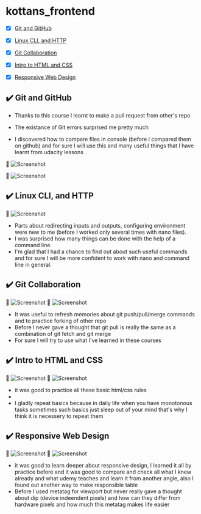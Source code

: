 # kottans_frontend

- [x] [Git and GitHub](https://github.com/earthaddicted/kottans_frontend/blob/master/README.md#heavy_check_mark-git-and-github)
- [x] [Linux CLI, and HTTP](https://github.com/earthaddicted/kottans_frontend/blob/master/README.md#heavy_check_mark-linux-cli-and-http)
- [x] [Git Collaboration](https://github.com/earthaddicted/kottans_frontend/blob/master/README.md#heavy_check_mark-git-collaboration)

- [x] [Intro to HTML and CSS](https://github.com/earthaddicted/kottans_frontend#heavy_check_mark-intro-to-html-and-css)
- [x] [Responsive Web Design]()

## :heavy_check_mark: Git and GitHub

- Thanks to this course I learnt to make a pull request from other's repo

- The existance of Git errors surprised me pretty much

- I discovered how to compare files in console (before I compared them on github) and for sure I will use this and many useful  things that I have learnt from udacity lessons

:paperclip: ![Screenshot](task_0/udacity_task_0_git.png)

:paperclip: ![Screenshot](task_0/tryGithub_task_0_git.png)


## :heavy_check_mark: Linux CLI, and HTTP

:paperclip: ![Screenshot](task_linux_cli/LearnTheCommandLine|Codecademy.png)
- 	Parts about redirecting inputs and outputs, configuring environment were new to me (before I worked only several times with nano files).
-	I was surprised how many things can be done with the help of a command line.
-	I'm glad that I had a chance to find out about such useful commands and for sure I will be more confident to work with nano and command line in general.


## :heavy_check_mark: Git Collaboration

:paperclip: ![Screenshot](task_git_collaboration/GitHub&Collaboration-Udacity.jpg)
:paperclip: ![Screenshot](task_git_collaboration/VersionControlwithGit-Udacity.png)

- It was useful to refresh memories about git push/pull/merge commands and to practice forking of other repo
- Before I never gave a thought that git pull is really the same as a combination of git fetch and git merge
- For sure I will try to use what I've learned in these courses


## :heavy_check_mark: Intro to HTML and CSS

:paperclip: ![Screenshot](task_git_html_css_intro/IntrotoHTMLandCSS-Udacity.jpg)
:paperclip: ![Screenshot](task_git_html_css_intro/HTMLAcademy_HTML_CSS.jpg)

- it was good to practice all these basic html/css rules
-
- I gladly repeat basics because in daily life when you have monotonous tasks sometimes such basics just sleep out of your mind that's why I think it is necessery to repeat them


## :heavy_check_mark: Responsive Web Design

:paperclip: ![Screenshot](task_responsive_web_design/flexboxfroggy.jpg)
:paperclip: ![Screenshot](ResponsiveWebDesignFundamentals-Udacity.jpg)


- it was good to learn deeper about responsive design, I learned it all by practice before and it was good to compare and check all what I knew already and what udemy teaches and learn it from another angle,
also I found out another way to make responsible table
- Before I used metatag for viewport but never really gave a thought about dip (device indeendent pixels) and how can they differ from hardware pixels and how much this metatag makes life easier
